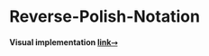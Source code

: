 # Reverse-Polish-Notation
#### Visual implementation [link⤑](http://eujeniopr.github.io/Reverse-Polish-Notation)

